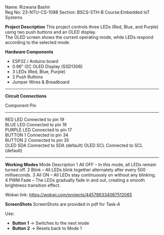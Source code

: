 Name: Rizwana Bashir  
Reg No: 23-NTU-CS-1088 
Section: BSCS-5TH-B
Course:Embedded IoT Systems   

**Project Description**
This project controls three LEDs (Red, Blue, and Purple) using two push buttons and an OLED display.  
The OLED screen shows the current operating mode, while LEDs respond according to the selected mode.

 **Hardware Components**
- ESP32 / Arduino board  
- 0.96" I2C OLED Display (SSD1306)  
- 3 LEDs (Red, Blue, Purple)  
- 2 Push Buttons  
- Jumper Wires & Breadboard  

---
 **Circuit Connections**

 Component   Pin                        
 ----------  -------------------------- 
 RED LED     Connected to pin 19        
 BLUE LED    Connected to pin 18        
 PURPLE LED  Connected to pin 17        
 BUTTON 1    Connected to pin 34        
 BUTTON 2    Connected to pin 35        
 OLED SDA    Connected to SDA (default) 
 OLED SCL    Connected to SCL (default) 


---
 **Working Modes**
Mode	Description
1	All OFF – In this mode, all LEDs remain turned off.
2	Blink – All LEDs blink together alternately after every 500 milliseconds.
3	All ON – All LEDs stay continuously on without any blinking.
4	PWM Fade – The LEDs gradually fade in and out, creating a smooth brightness transition effect.

Wokwi link: https://wokwi.com/projects/445786334087512065

**ScreenShots**
ScreenShots are provided in pdf for Task-A



Use:
- **Button 1** → Switches to the next mode  
- **Button 2** → Resets back to Mode 1
